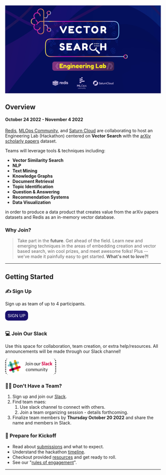 ![logo](img/mlops-vectorsearch-final-2.jpg)

## Overview
#### October 24 2022 - November 4 2022

[Redis](https://redis.io/), [MLOps Community](https://mlops.community/), and [Saturn Cloud](https://saturncloud.io/) are collaborating to host an Engineering Lab (Hackathon) centered on **Vector Search** with the [arXiv scholarly papers](https://arxiv.org/) dataset.

Teams will leverage tools & techniques including:
- **Vector Similarity Search**
- **NLP**
- **Text Mining**
- **Knowledge Graphs**
- **Document Retrieval**
- **Topic Identification**
- **Question & Answering**
- **Recommendation Systems**
- **Data Visualization**

in order to produce a data product that creates value from the arXiv papers datasets and Redis as an in-memory vector database.

### Why Join?
>Take part in the **future**. Get ahead of the field. Learn new and emerging techniques in the areas of embedding creation and vector based search, win cool prizes, and meet awesome folks! Plus -- we've made it painfully easy to get started. **What's not to love?!**

____

## Getting Started

### ✍️ Sign Up
Sign up as team of up to 4 participants.

<a href="https://forms.gle/76aqPeRM43L3ZRru7" target="_blank" rel="noopener">
  <button style="color:white; cursor:pointer; font-size:14px; margin-bottom:8px; border-radius:10px; padding:8px; background-color:#19106b; border:0px">SIGN UP</button>
</a>

### 💻 Join Our Slack
Use this space for collaboration, team creation, or extra help/resources. All announcements will be made through our Slack channel!

<a
  href="https://join.slack.com/t/mlops-community/shared_invite/zt-1cjmjku5d-ZhJitSlS0VtqfCcwRpn_CQ"
  target="_blank"
  rel="noopener">
    <img src="img/slack_join.png" style="width:30%; padding:4px; border-radius:10px; border-inline-style: dotted;"/>
</a>

### 🤝🏽 Don't Have a Team?
1. Sign up and join our [Slack](#join-our-slack).
2. Find team maes:
    1. Use slack channel to connect with others.
    2. Join a team organizing session - details forthcoming.
3. Finalize team members by **Thursday October 20 2022** and share the name and members in Slack.

### 💪 Prepare for Kickoff
- Read about [submissions](submissions.md) and what to expect.
- Understand the hackathon [timeline](timeline.md).
- Checkout provided [resources](resources.md) and get ready to roll.
- See our "[rules of engagement](rules.md)".

____
